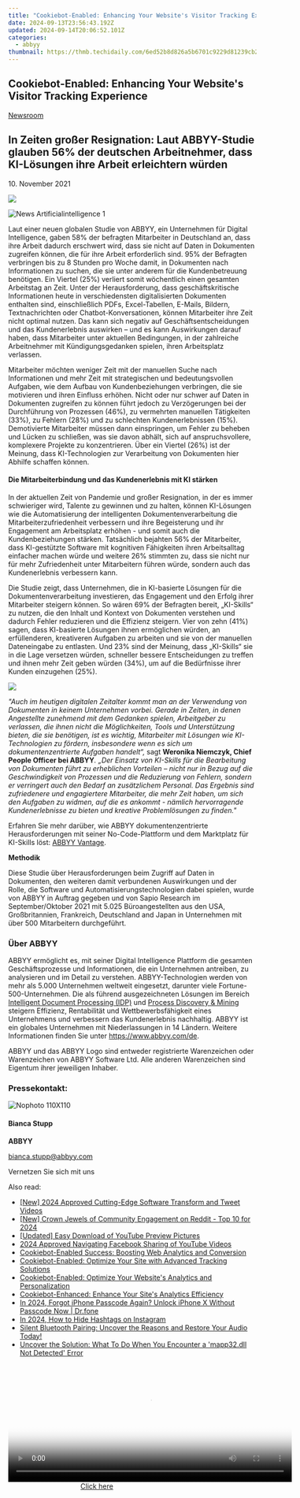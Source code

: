 ```yaml
---
title: "Cookiebot-Enabled: Enhancing Your Website's Visitor Tracking Experience"
date: 2024-09-13T23:56:43.192Z
updated: 2024-09-14T20:06:52.101Z
categories:
  - abbyy
thumbnail: https://thmb.techidaily.com/6ed52b8d826a5b6701c9229d81239cb21a1a6ea95480871656b8b252c90f9890.jpeg
---
```


## Cookiebot-Enabled: Enhancing Your Website's Visitor Tracking Experience

[Newsroom](https://tools.techidaily.com/abbyy/products/)

## In Zeiten großer Resignation: Laut ABBYY-Studie glauben 56% der deutschen Arbeitnehmer, dass KI-Lösungen ihre Arbeit erleichtern würden

10\. November 2021

![](https://content.abbyy.com/-/media/project/abbyy/abbyy/branchtemplates/shutterstock_1272462163_1296-x-729.jpg?h=729&iar=0&w=1296)

![News Artificialintelligence 1](https://static5.abbyy.com/abbyycommedia/33482/news-artificialintelligence-1.jpg) 

Laut einer neuen globalen Studie von ABBYY, ein Unternehmen für Digital Intelligence, gaben 58% der befragten Mitarbeiter in Deutschland an, dass ihre Arbeit dadurch erschwert wird, dass sie nicht auf Daten in Dokumenten zugreifen können, die für ihre Arbeit erforderlich sind. 95% der Befragten verbringen bis zu 8 Stunden pro Woche damit, in Dokumenten nach Informationen zu suchen, die sie unter anderem für die Kundenbetreuung benötigen. Ein Viertel (25%) verliert somit wöchentlich einen gesamten Arbeitstag an Zeit. Unter der Herausforderung, dass geschäftskritische Informationen heute in verschiedensten digitalisierten Dokumenten enthalten sind, einschließlich PDFs, Excel-Tabellen, E-Mails, Bildern, Textnachrichten oder Chatbot-Konversationen, können Mitarbeiter ihre Zeit nicht optimal nutzen. Das kann sich negativ auf Geschäftsentscheidungen und das Kundenerlebnis auswirken – und es kann Auswirkungen darauf haben, dass Mitarbeiter unter aktuellen Bedingungen, in der zahlreiche Arbeitnehmer mit Kündigungsgedanken spielen, ihren Arbeitsplatz verlassen.

Mitarbeiter möchten weniger Zeit mit der manuellen Suche nach Informationen und mehr Zeit mit strategischen und bedeutungsvollen Aufgaben, wie dem Aufbau von Kundenbeziehungen verbringen, die sie motivieren und ihren Einfluss erhöhen. Nicht oder nur schwer auf Daten in Dokumenten zugreifen zu können führt jedoch zu Verzögerungen bei der Durchführung von Prozessen (46%), zu vermehrten manuellen Tätigkeiten (33%), zu Fehlern (28%) und zu schlechten Kundenerlebnissen (15%). Demotivierte Mitarbeiter müssen dann einspringen, um Fehler zu beheben und Lücken zu schließen, was sie davon abhält, sich auf anspruchsvollere, komplexere Projekte zu konzentrieren. Über ein Viertel (26%) ist der Meinung, dass KI-Technologien zur Verarbeitung von Dokumenten hier Abhilfe schaffen können.

#### Die Mitarbeiterbindung und das Kundenerlebnis mit KI stärken

In der aktuellen Zeit von Pandemie und großer Resignation, in der es immer schwieriger wird, Talente zu gewinnen und zu halten, können KI-Lösungen wie die Automatisierung der intelligenten Dokumentenverarbeitung die Mitarbeiterzufriedenheit verbessern und ihre Begeisterung und ihr Engagement am Arbeitsplatz erhöhen - und somit auch die Kundenbeziehungen stärken. Tatsächlich bejahten 56% der Mitarbeiter, dass KI-gestützte Software mit kognitiven Fähigkeiten ihren Arbeitsalltag einfacher machen würde und weitere 26% stimmten zu, dass sie nicht nur für mehr Zufriedenheit unter Mitarbeitern führen würde, sondern auch das Kundenerlebnis verbessern kann.

Die Studie zeigt, dass Unternehmen, die in KI-basierte Lösungen für die Dokumentenverarbeitung investieren, das Engagement und den Erfolg ihrer Mitarbeiter steigern können. So wären 69% der Befragten bereit, „KI-Skills“ zu nutzen, die den Inhalt und Kontext von Dokumenten verstehen und dadurch Fehler reduzieren und die Effizienz steigern. Vier von zehn (41%) sagen, dass KI-basierte Lösungen ihnen ermöglichen würden, an erfüllenderen, kreativeren Aufgaben zu arbeiten und sie von der manuellen Dateneingabe zu entlasten. Und 23% sind der Meinung, dass „KI-Skills“ sie in die Lage versetzen würden, schneller bessere Entscheidungen zu treffen und ihnen mehr Zeit geben würden (34%), um auf die Bedürfnisse ihrer Kunden einzugehen (25%).

![](https://static1.abbyy.com/abbyycommedia/34733/infographics-de.jpg?width=1182&height=620)

_"Auch im heutigen digitalen Zeitalter kommt man an der Verwendung von Dokumenten in keinem Unternehmen vorbei. Gerade in Zeiten, in denen Angestellte zunehmend mit dem Gedanken spielen, Arbeitgeber zu verlassen, die ihnen nicht die Möglichkeiten, Tools und Unterstützung bieten, die sie benötigen, ist es wichtig, Mitarbeiter mit Lösungen wie KI-Technologien zu fördern, insbesondere wenn es sich um dokumentenzentrierte Aufgaben handelt“,_ sagt **Weronika Niemczyk, Chief People Officer bei ABBYY**_. „Der Einsatz von KI-Skills für die Bearbeitung von Dokumenten führt zu erheblichen Vorteilen – nicht nur in Bezug auf die Geschwindigkeit von Prozessen und die Reduzierung von Fehlern, sondern er verringert auch den Bedarf an zusätzlichem Personal. Das Ergebnis sind zufriedenere und engagiertere Mitarbeiter, die mehr Zeit haben, um sich den Aufgaben zu widmen, auf die es ankommt - nämlich hervorragende Kundenerlebnisse zu bieten und kreative Problemlösungen zu finden."_

Erfahren Sie mehr darüber, wie ABBYY dokumentenzentrierte Herausforderungen mit seiner No-Code-Plattform und dem Marktplatz für KI-Skills löst: [ABBYY Vantage](https://tools.techidaily.com/abbyy/products/).

**Methodik**

Diese Studie über Herausforderungen beim Zugriff auf Daten in Dokumenten, den weiteren damit verbundenen Auswirkungen und der Rolle, die Software und Automatisierungstechnologien dabei spielen, wurde von ABBYY in Auftrag gegeben und von Sapio Research im September/Oktober 2021 mit 5.025 Büroangestellten aus den USA, Großbritannien, Frankreich, Deutschland and Japan in Unternehmen mit über 500 Mitarbeitern durchgeführt.

### Über ABBYY

ABBYY ermöglicht es, mit seiner Digital Intelligence Plattform die gesamten Geschäftsprozesse und Informationen, die ein Unternehmen antreiben, zu analysieren und im Detail zu verstehen. ABBYY-Technologien werden von mehr als 5.000 Unternehmen weltweit eingesetzt, darunter viele Fortune-500-Unternehmen. Die als führend ausgezeichneten Lösungen im Bereich [Intelligent Document Processing (IDP)](https://www.abbyy.com/company/news/everest-group-recognizes-abbyy-as-a-leader-in-intelligent-document-processing-products-peak-matrix-assessment-for-second-consecutive-year-2020/ "Everest Group Recognizes ABBYY as a Leader in Intelligent Document Processing Products") und [Process Discovery & Mining](https://tools.techidaily.com/abbyy/products/) steigern Effizienz, Rentabilität und Wettbewerbsfähigkeit eines Unternehmens und verbessern das Kundenerlebnis nachhaltig. ABBYY ist ein globales Unternehmen mit Niederlassungen in 14 Ländern. Weitere Informationen finden Sie unter <https://www.abbyy.com/de>.

ABBYY und das ABBYY Logo sind entweder registrierte Warenzeichen oder Warenzeichen von ABBYY Software Ltd. Alle anderen Warenzeichen sind Eigentum ihrer jeweiligen Inhaber.

### Pressekontakt:

![Nophoto 110X110](https://static4.abbyy.com/abbyycommedia/34370/nophoto-110x110.png)

#### Bianca Stupp

**ABBYY**

[bianca.stupp@abbyy.com](https://tools.techidaily.com/abbyy/products/)

Vernetzen Sie sich mit uns

<ins class="adsbygoogle"
     style="display:block"
     data-ad-format="autorelaxed"
     data-ad-client="ca-pub-7571918770474297"
     data-ad-slot="1223367746"></ins>

<ins class="adsbygoogle"
     style="display:block"
     data-ad-client="ca-pub-7571918770474297"
     data-ad-slot="8358498916"
     data-ad-format="auto"
     data-full-width-responsive="true"></ins>

<span class="atpl-alsoreadstyle">Also read:</span>
<div><ul>
<li><a href="https://fox-helps.techidaily.com/new-2024-approved-cutting-edge-software-transform-and-tweet-videos/"><u>[New] 2024 Approved Cutting-Edge Software Transform and Tweet Videos</u></a></li>
<li><a href="https://article-knowledge.techidaily.com/new-crown-jewels-of-community-engagement-on-reddit-top-10-for-2024/"><u>[New] Crown Jewels of Community Engagement on Reddit - Top 10 for 2024</u></a></li>
<li><a href="https://youtube-videos.techidaily.com/updated-easy-download-of-youtube-preview-pictures/"><u>[Updated] Easy Download of YouTube Preview Pictures</u></a></li>
<li><a href="https://youtube-docs.techidaily.com/approved-navigating-facebook-sharing-of-youtube-videos/"><u>2024 Approved Navigating Facebook Sharing of YouTube Videos</u></a></li>
<li><a href="https://solve-marvelous.techidaily.com/cookiebot-enabled-success-boosting-web-analytics-and-conversion/"><u>Cookiebot-Enabled Success: Boosting Web Analytics and Conversion</u></a></li>
<li><a href="https://solve-marvelous.techidaily.com/cookiebot-enabled-optimize-your-site-with-advanced-tracking-solutions/"><u>Cookiebot-Enabled: Optimize Your Site with Advanced Tracking Solutions</u></a></li>
<li><a href="https://solve-marvelous.techidaily.com/cookiebot-enabled-optimize-your-websites-analytics-and-personalization/"><u>Cookiebot-Enabled: Optimize Your Website's Analytics and Personalization</u></a></li>
<li><a href="https://solve-marvelous.techidaily.com/cookiebot-enhanced-enhance-your-sites-analytics-efficiency/"><u>Cookiebot-Enhanced: Enhance Your Site's Analytics Efficiency</u></a></li>
<li><a href="https://iphone-unlock.techidaily.com/in-2024-forgot-iphone-passcode-again-unlock-iphone-x-without-passcode-now-drfone-by-drfone-ios/"><u>In 2024, Forgot iPhone Passcode Again? Unlock iPhone X Without Passcode Now | Dr.fone</u></a></li>
<li><a href="https://instagram-video-recordings.techidaily.com/in-2024-how-to-hide-hashtags-on-instagram/"><u>In 2024, How to Hide Hashtags on Instagram</u></a></li>
<li><a href="https://sound-issues.techidaily.com/1723014751190-silent-bluetooth-pairing-uncover-the-reasons-and-restore-your-audio-today/"><u>Silent Bluetooth Pairing: Uncover the Reasons and Restore Your Audio Today!</u></a></li>
<li><a href="https://tech-recovery.techidaily.com/uncover-the-solution-what-to-do-when-you-encounter-a-mapp32dll-not-detected-error/"><u>Uncover the Solution: What To Do When You Encounter a 'mapp32.dll Not Detected' Error</u></a></li>
</ul></div>

<!-- affiliate ads begin -->
<span id="1993652">
					<video width="576" height="240" style="cursor:pointer"
           poster="//a.impactradius-go.com/display-clicktoplayimage/1993652.png"
           onclick="if(!this.playClicked){this.play();this.setAttribute('controls',true);this.playClicked=true;}">
	   <source src="//a.impactradius-go.com/display-ad/22993-1993652">
	   <img src="//a.impactradius-go.com/display-clicktoplayimage/1993652.png" style="border: none; height: 100%; width: 100%; object-fit: contain">
	</video>
	<div style="width:360px;text-align:center"><a href="javascript:window.open(decodeURIComponent('https%3A%2F%2Fhomestyler.sjv.io%2Fc%2F5597632%2F1993652%2F22993'), '_blank');void(0);">Click here</a></div>
</span>
<img height="0" width="0" src="https://imp.pxf.io/i/5597632/1993652/22993" style="position:absolute;visibility:hidden;" border="0" />
<!-- affiliate ads end -->

